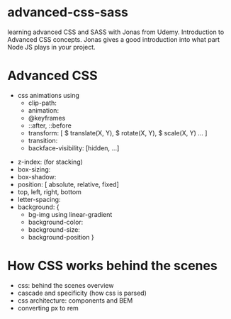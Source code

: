 # advanced-css-sass
learning advanced CSS and SASS with Jonas from Udemy.
Introduction to Advanced CSS concepts.
Jonas gives a good introduction into what part Node JS plays in your project.
# Advanced CSS
  * css animations using
    + clip-path: <clippyShape>
    + animation: 
    + @keyframes
    + ::after, ::before
    + transform: 
      [
        $ translate(X, Y),
        $ rotate(X, Y),
        $ scale(X, Y)
        ...
      ]
    + transition:
    + backface-visibility: [hidden, ...]
  - z-index: (for stacking)
  - box-sizing:
  - box-shadow:
  - position: 
    [ absolute, relative, fixed]
  - top, left, right, bottom
  - letter-spacing:
  - background: 
    {
      + bg-img using linear-gradient
      + background-color:
      + background-size:
      + background-position
    }
  
# How CSS works behind the scenes
  - css: behind the scenes overview
  - cascade and specificity (how css is parsed)
  - css architecture: components and BEM
  - converting px to rem
